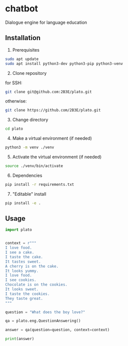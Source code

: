 # chatbot

Dialogue engine for language education

## Installation

1. Prerequisites

```bash
sudo apt update
sudo apt install python3-dev python3-pip python3-venv
```


2. Clone repository

for SSH:

```bash
git clone git@github.com:2B3E/plato.git
```

otherwise:


```bash
git clone https://github.com/2B3E/plato.git
```



3. Change directory

```bash
cd plato
```


4. Make a virtual environment (if needed)

```bash
python3 -m venv ./venv
```

5. Activate the virtual environment (if needed)

```bash
source ./venv/bin/activate
```

6. Dependencies

```bash
pip install -r requirements.txt
```

7. "Editable" install


```bash
pip install -e .
```

## Usage

```python
import plato


context = r"""
I love food.
I see a cake.
I taste the cake.
It tastes sweet.
A cherry is on the cake.
It looks yummy.
I love food.
I see cookies.
Chocolate is on the cookies.
It looks sweet.
I taste the cookies.
They taste great.
"""

question = "What does the boy love?"

qa = plato.eng.QuestionAnswering()

answer = qa(question=question, context=context)

print(answer)
```
